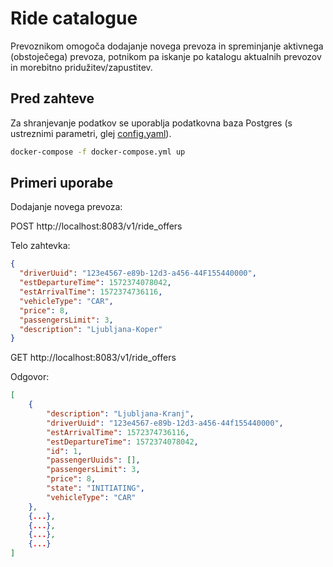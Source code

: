# Ride catalogue
Prevoznikom omogoča dodajanje novega prevoza in spreminjanje aktivnega (obstoječega) prevoza, potnikom pa iskanje po katalogu aktualnih prevozov in morebitno pridužitev/zapustitev.

## Pred zahteve
Za shranjevanje podatkov se uporablja podatkovna baza Postgres (s ustreznimi parametri, glej [config.yaml](api/src/main/resources/config.yaml)).

```bash
docker-compose -f docker-compose.yml up
```
## Primeri uporabe

Dodajanje novega prevoza:

POST http://localhost:8083/v1/ride_offers

Telo zahtevka:
```json
{
  "driverUuid": "123e4567-e89b-12d3-a456-44F155440000",
  "estDepartureTime": 1572374078042,
  "estArrivalTime": 1572374736116,
  "vehicleType": "CAR",
  "price": 8,
  "passengersLimit": 3,
  "description": "Ljubljana-Koper"
}
```

GET http://localhost:8083/v1/ride_offers

Odgovor:

```json
[
    {
        "description": "Ljubljana-Kranj",
        "driverUuid": "123e4567-e89b-12d3-a456-44f155440000",
        "estArrivalTime": 1572374736116,
        "estDepartureTime": 1572374078042,
        "id": 1,
        "passengerUuids": [],
        "passengersLimit": 3,
        "price": 8,
        "state": "INITIATING",
        "vehicleType": "CAR"
    },
    {...},
    {...},
    {...},
    {...}
]
```